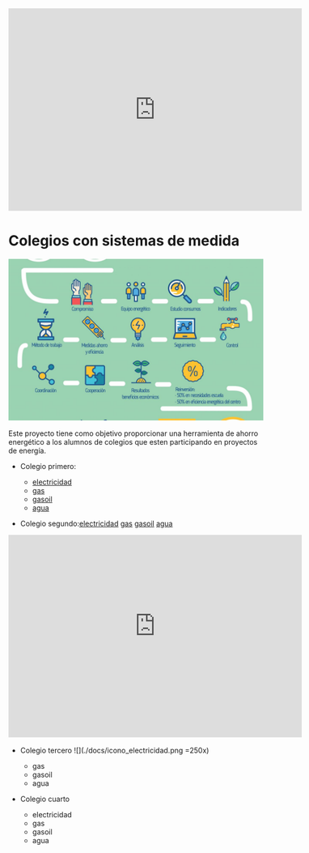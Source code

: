 <iframe style="width:580px; height:400px;" frameborder="0" scrolling="no" marginheight="0" marginwidth="0" src="https://emoncms.org/vis/bargraph?feedid=378423&colour=edc240&interval=86400&dp=1&scale=1&delta=1&mode=0&embed=1"></iframe>

# Colegios con sistemas de medida


![proceso](/docs/proceso.jpg)


Este proyecto tiene como objetivo proporcionar una herramienta de ahorro energético a los alumnos de colegios que esten participando en proyectos de energía.

* Colegio primero:

    * [electricidad](http://91.121.222.125/emoncms/dashboard/view?id=25)
    * [gas](http://91.121.222.125/emoncms/dashboard/view?id=25)
    * [gasoil](http://91.121.222.125/emoncms/dashboard/view?id=25)
    * [agua](http://91.121.222.125/emoncms/dashboard/view?id=25)

* Colegio segundo:[electricidad](http://91.121.222.125/emoncms/dashboard/view?id=25) [gas](http://91.121.222.125/emoncms/dashboard/view?id=25) [gasoil](http://91.121.222.125/emoncms/dashboard/view?id=25) [agua](http://91.121.222.125/emoncms/dashboard/view?id=25)



<iframe style="width:580px; height:400px;" frameborder="0" scrolling="no" marginheight="0" marginwidth="0" src="http://91.121.222.125/emoncms/vis/bargraph?feedid=133&colour=17468d&interval=86400&dp=1&scale=1&delta=1&mode=0&embed=1"></iframe>


* Colegio tercero
![](./docs/icono_electricidad.png =250x)
    * gas
    * gasoil
    * agua

* Colegio cuarto
    * electricidad 
    * gas
    * gasoil
    * agua
    
